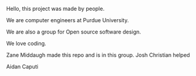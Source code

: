 Hello, this project was made by people.

We are computer engineers at Purdue University.

We are also a group for Open source software design.

We love coding.

Zane Middaugh made this repo and is in this group.
Josh Christian helped


Aidan Caputi
